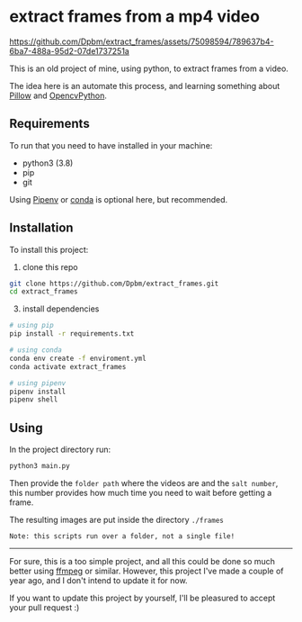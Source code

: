 # extract frames from a mp4 video



https://github.com/Dpbm/extract_frames/assets/75098594/789637b4-6ba7-488a-95d2-07de1737251a



This is an old project of mine, using python, to extract frames from a video.

The idea here is an automate this process, and learning something about [Pillow](https://pillow.readthedocs.io/en/stable/) and [OpencvPython](https://pypi.org/project/opencv-python/).

## Requirements

To run that you need to have installed in your machine:

* python3 (3.8)
* pip
* git

Using [Pipenv](https://pipenv.pypa.io/en/latest/) or [conda](https://www.anaconda.com/) is optional here, but recommended.

## Installation

To install this project:

1. clone this repo

```bash
git clone https://github.com/Dpbm/extract_frames.git
cd extract_frames
```

3. install dependencies

```bash
# using pip
pip install -r requirements.txt

# using conda
conda env create -f enviroment.yml
conda activate extract_frames

# using pipenv
pipenv install
pipenv shell
```

## Using

In the project directory run:

```bash
python3 main.py
```

Then provide the `folder path` where the videos are and the `salt number`, this number provides how much time you need to wait before getting a frame.

The resulting images are put inside the directory `./frames`

`Note: this scripts run over a folder, not a single file!` 

--- 

For sure, this is a too simple project, and all this could be done so much better using [ffmpeg](https://ffmpeg.org/) or similar. However, this project I've made a couple of year ago, and I don't intend to update it for now.

If you want to update this project by yourself, I'll be pleasured to accept your pull request :)
